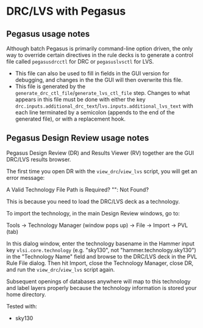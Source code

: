 # DRC/LVS with Pegasus

## Pegasus usage notes

 Although batch Pegasus is primarily command-line option driven, the only way to override certain directives in the rule decks is to generate a control file called `pegasusdrcctl` for DRC or `pegasuslvsctl` for LVS.
* This file can also be used to fill in fields in the GUI version for debugging, and changes in the the GUI will then overwrite this file.
* This file is generated by the `generate_drc_ctl_file`/`generate_lvs_ctl_file` step. Changes to what appears in this file must be done with either the key `drc.inputs.additional_drc_text`/`lvs.inputs.additional_lvs_text` with each line terminated by a semicolon (appends to the end of the generated file), or with a replacement hook.

## Pegasus Design Review usage notes

Pegasus Design Review (DR) and Results Viewer (RV) together are the GUI DRC/LVS results browser.

The first time you open DR with the `view_drc`/`view_lvs` script, you will get an error message:

A Valid Technology File Path is Required?
"": Not Found?

This is because you need to load the DRC/LVS deck as a technology.

To import the technology, in the main Design Review windows, go to:

Tools -> Technology Manager (window pops up) -> File -> Import -> PVL (tab)

In this dialog window, enter the technology basename in the Hammer input key `vlsi.core.technology` (e.g. "sky130", not "hammer.technology.sky130") in the "Technology Name" field and browse to the DRC/LVS deck in the PVL Rule File dialog. Then hit Import, close the Technology Manager, close DR, and run the `view_drc`/`view_lvs` script again.

Subsequent openings of databases anywhere will map to this technology and label layers properly because the technology information is stored your home directory.

Tested with:

* sky130
